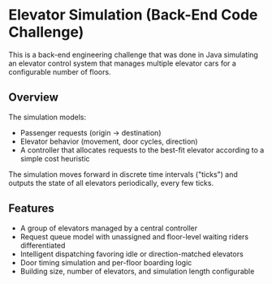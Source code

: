 # Elevator Simulation (Back-End Code Challenge)

This is a back-end engineering challenge that was done in Java simulating an elevator control system that manages multiple elevator cars for a configurable number of floors.

## Overview

The simulation models:
- Passenger requests (origin → destination)
- Elevator behavior (movement, door cycles, direction)
- A controller that allocates requests to the best-fit elevator according to a simple cost heuristic

The simulation moves forward in discrete time intervals ("ticks") and outputs the state of all elevators periodically, every few ticks.

## Features

- A group of elevators managed by a central controller
- Request queue model with unassigned and floor-level waiting riders differentiated
- Intelligent dispatching favoring idle or direction-matched elevators
- Door timing simulation and per-floor boarding logic
- Building size, number of elevators, and simulation length configurable
